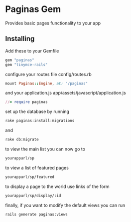 Paginas Gem
================

Provides basic pages functionality to your app

Installing
-----------
Add these to your Gemfile
```ruby
gem "paginas"
gem "tinymce-rails"
```

configure your routes file
config/routes.rb
```ruby
mount Paginas::Engine, at: "/paginas"
```
and your application.js
app/assets/javascript/application.js
```ruby
//= require paginas
```
set up the database by running
```bash
rake paginas:install:migrations
```
and
```bash
rake db:migrate
```

to view the main list you can now go to
```bash
yourappurl/sp
```

to view a list of featured pages
```bash
yourappurl/sp/featured
```
to display a page to the world use links of the form
```bash
yourappurl/sp/display/:id
```

finally, if you want to modify the default views you can run
```bash
rails generate paginas:views
```
